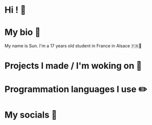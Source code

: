 # Hi ! 👋



# My bio 💬
My name is Sun. I'm a 17 years old student in France in Alsace 🇫🇷🥨

# Projects I made / I'm woking on 📝

# Programmation languages I use ✏️

# My socials 📱
